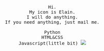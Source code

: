 <p align="center">
  <br>
  <br>
  <br>
  <samp>Hi.<br>My icon is Elain.<br> I will do anything.<br>If you need anything, just mail me.
  <br>
  <br>
  Python<br>HTML&CSS<br>Javascript(little bit)
  </samp>
  <img src='https://i.pximg.net/img-original/img/2020/11/07/00/04/53/85504022_p1.jpg'>
</p>
